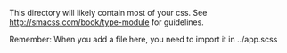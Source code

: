 This directory will likely contain most of your css.
See http://smacss.com/book/type-module for guidelines.

Remember: When you add a file here, you need to import it in ../app.scss
